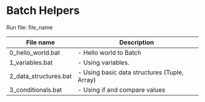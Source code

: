 # Batch Helpers

Run file:
file_name

| File name        		| Description 												   |
| --------------------- |------------------------------------------------------------- |
| 0_hello_world.bat		| - Hello world to Batch |
| 1_variables.bat 		| - Using variables. |
| 2_data_structures.bat	| - Using basic data structures (Tuple, Array) |
| 3_conditionals.bat 	| - Using if and compare values |